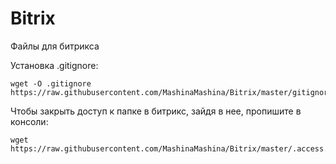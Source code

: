 # Bitrix
Файлы для битрикса

Установка .gitignore:
```
wget -O .gitignore https://raw.githubusercontent.com/MashinaMashina/Bitrix/master/gitignore
```

Чтобы закрыть доступ к папке в битрикс, зайдя в нее, пропишите в консоли:
```
wget https://raw.githubusercontent.com/MashinaMashina/Bitrix/master/.access.php
```
